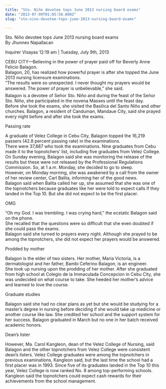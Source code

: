 ```yaml
---
title: "Sto. Niño devotee tops June 2013 nursing board exams"
date: "2013-07-09T01:05:58.000Z"
slug: "sto-nino-devotee-tops-june-2013-nursing-board-exams"

---
```


Sto. Niño devotee tops June 2013 nursing board exams  
By Jhunnex Napallacan

Inquirer Visayas 12:19 am | Tuesday, July 9th, 2013

CEBU CITY—Believing in the power of prayer paid off for Beverly Anne Felicio Balagon.  
Balagon, 20, has realized how powerful prayer is after she topped the June 2013 nursing licensure examinations.  
“The results were so unexpected. I never thought my prayers would be answered. The power of prayer is unbelievable,” she said.  
Balagon is a devotee of Señor Sto. Niño and during the feast of the Señor Sto. Niño, she participated in the novena Masses until the feast day.  
Before she took the exams, she visited the Basilica del Santo Niño and other churches. Balagon, a resident of Canduman, Mandaue City, said she prayed every night before and after she took the exams.

Passing rate

A graduate of Velez College in Cebu City, Balagon topped the 16,219 passers (42.8 percent passing rate) in the examinations.  
There were 37,887 who took the examinations. Nine graduates from Cebu made it to the topnotchers’ list, including five graduates from Velez College.  
On Sunday evening, Balagon said she was monitoring the release of the results but these were not released by the Professional Regulations Commission. So, at 1 a.m. Monday, she decided to go to sleep.  
However, on Monday morning, she was awakened by a call from the owner of her review center, Carl Balita, informing her of the good news.  
Balagon said when Balita called her up, she assumed that she was one of the topnotchers because graduates like her were told to expect calls if they landed in the Top 10. But she did not expect to be the first placer.

OMG

“Oh my God. I was trembling. I was crying hard,” the ecstatic Balagon said on the phone.  
She recalled that the questions were so difficult that she even doubted if she could pass the exams.  
Balagon said she turned to prayers every night. Although she prayed to be among the topnotchers, she did not expect her prayers would be answered.

Prodded by mother

Balagon is the elder of two sisters. Her mother, Maria Victoria, is a dermatologist and her father, Bambi Ceferino Balagon, is an engineer.  
She took up nursing upon the prodding of her mother. After she graduated from high school at Colegio de la Immaculada Concepcion in Cebu City, she was undecided on what course to take. She heeded her mother’s advice and learned to love the course.

Graduate studies

Balagon said she had no clear plans as yet but she would be studying for a master’s degree in nursing before deciding if she would take up medicine or another course like law. She credited her school and the support system for her success. Balagon graduated in March but no one in her batch received academic honors.

Dean’s lister

However, Ma. Carol Kangleon, dean of the Velez College of Nursing, said Balagon and the other topnotchers from Velez College were consistent dean’s listers. Velez College graduates were among the topnotchers in previous examinations, Kangleon said, but the last time the school had a first placer was in 1993. Since five of its graduates landed in the Top 10 this year, Velez College is now ranked No. 8 among top-performing schools. Kangleon said the topnotchers could expect cash rewards for their achievements from the school management.